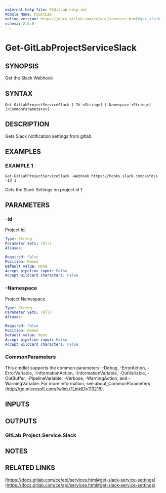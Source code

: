 ```yaml
---
external help file: PSGitLab-help.xml
Module Name: PSGitLab
online version: https://docs.gitlab.com/ce/api/services.html#get-slack-service-settings
schema: 2.0.0
---
```


# Get-GitLabProjectServiceSlack

## SYNOPSIS
Get the Slack Webhook

## SYNTAX

```
Get-GitLabProjectServiceSlack [-Id <String>] [-Namespace <String>] [<CommonParameters>]
```

## DESCRIPTION
Gets Slack notification settings from gitlab

## EXAMPLES

### EXAMPLE 1
```
Get-GitLabProjectServiceSlack -Webhook https://hooks.slack.com/asfdss -Id 1
```

Gets the Slack Settings on project id 1

## PARAMETERS

### -Id
Project Id.

```yaml
Type: String
Parameter Sets: (All)
Aliases:

Required: False
Position: Named
Default value: None
Accept pipeline input: False
Accept wildcard characters: False
```

### -Namespace
Project Namespace.

```yaml
Type: String
Parameter Sets: (All)
Aliases:

Required: False
Position: Named
Default value: None
Accept pipeline input: False
Accept wildcard characters: False
```

### CommonParameters
This cmdlet supports the common parameters: -Debug, -ErrorAction, -ErrorVariable, -InformationAction, -InformationVariable, -OutVariable, -OutBuffer, -PipelineVariable, -Verbose, -WarningAction, and -WarningVariable. For more information, see about_CommonParameters (http://go.microsoft.com/fwlink/?LinkID=113216).

## INPUTS

## OUTPUTS

### GitLab.Project.Service.Slack

## NOTES

## RELATED LINKS

[https://docs.gitlab.com/ce/api/services.html#get-slack-service-settings](https://docs.gitlab.com/ce/api/services.html#get-slack-service-settings)


